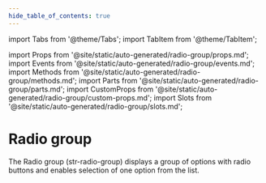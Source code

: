 ```yaml
---
hide_table_of_contents: true
---
```

import Tabs from '@theme/Tabs';
import TabItem from '@theme/TabItem';

import Props from '@site/static/auto-generated/radio-group/props.md';
import Events from '@site/static/auto-generated/radio-group/events.md';
import Methods from '@site/static/auto-generated/radio-group/methods.md';
import Parts from '@site/static/auto-generated/radio-group/parts.md';
import CustomProps from '@site/static/auto-generated/radio-group/custom-props.md';
import Slots from '@site/static/auto-generated/radio-group/slots.md';



# Radio group

The Radio group (str-radio-group) displays a group of options with radio buttons and enables selection of one option from the list.

  
<Props />
<Events />
<Methods />
<Parts />
<CustomProps />
<Slots />